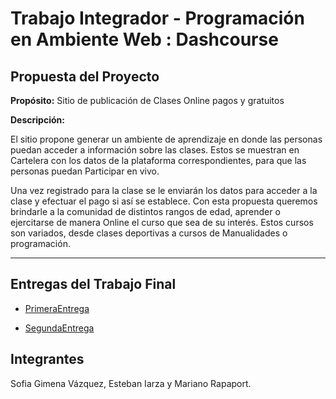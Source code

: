 # Trabajo Integrador - Programación en Ambiente Web : Dashcourse

## Propuesta del Proyecto

**Propósito:**   Sitio de publicación de Clases Online pagos y gratuitos 

**Descripción:**

El sitio propone generar un ambiente de aprendizaje en donde las personas puedan acceder a información sobre las clases. Estos se muestran en Cartelera con los datos de la plataforma correspondientes, para que las personas puedan Participar en vivo. 

Una vez registrado para la clase se le enviarán los datos para acceder a la clase y efectuar el pago si así se establece.
Con esta propuesta queremos brindarle a la comunidad de distintos rangos de edad, aprender o ejercitarse de manera Online el curso que sea de su interés. Estos cursos son variados, desde clases deportivas a cursos de Manualidades o programación.

---

## Entregas del Trabajo Final
- [PrimeraEntrega](1ºEntrega/Primera.md) 

- [SegundaEntrega](2ºEntrega/src/Segunda.md)


## Integrantes
Sofia Gimena Vázquez, Esteban Iarza y Mariano Rapaport.
